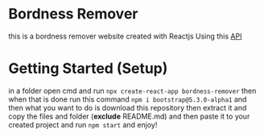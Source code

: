 # Bordness Remover

this is a bordness remover website created with Reactjs Using this [API]("https://www.boredapi.com")

# Getting Started (Setup)

in a folder open cmd and run ```npx create-react-app bordness-remover``` then when that is done run this command ```npm i bootstrap@5.3.0-alpha1``` and then what you want to do is download this repository then extract it and copy the files and folder (**exclude** README.md) and then paste it to your created project and run ```npm start``` and enjoy!
